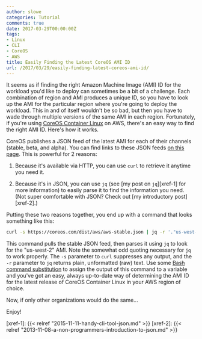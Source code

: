 ```yaml
---
author: slowe
categories: Tutorial
comments: true
date: 2017-03-29T00:00:00Z
tags:
- Linux
- CLI
- CoreOS
- AWS
title: Easily Finding the Latest CoreOS AMI ID
url: /2017/03/29/easily-finding-latest-coreos-ami-id/
---
```


It seems as if finding the right Amazon Machine Image (AMI) ID for the workload you'd like to deploy can sometimes be a bit of a challenge. Each combination of region and AMI produces a unique ID, so you have to look up the AMI for the particular region where you're going to deploy the workload. This in and of itself wouldn't be so bad, but then you have to wade through multiple versions of the same AMI in each region. Fortunately, if you're using [CoreOS Container Linux][link-3] on AWS, there's an easy way to find the right AMI ID. Here's how it works.

CoreOS publishes a JSON feed of the latest AMI for each of their channels (stable, beta, and alpha). You can find links to these JSON feeds [on this page][link-1]. This is powerful for 2 reasons:

1. Because it's available via HTTP, you can use `curl` to retrieve it anytime you need it.

2. Because it's in JSON, you can use `jq` (see [my post on `jq`][xref-1] for more information) to easily parse it to find the information you need. (Not super comfortable with JSON? Check out [my introductory post][xref-2].)

Putting these two reasons together, you end up with a command that looks something like this:

```sh
curl -s https://coreos.com/dist/aws/aws-stable.json | jq -r '."us-west-2".hvm'
```

This command pulls the stable JSON feed, then parses it using `jq` to look for the "us-west-2" AMI. Note the somewhat odd quoting necessary for `jq` to work properly. The `-s` parameter to `curl` suppresses any output, and the `-r` parameter to `jq` returns plain, unformatted (raw) text. Use some [Bash command substitution][link-2] to assign the output of this command to a variable and you've got an easy, always up-to-date way of determining the AMI ID for the latest release of CoreOS Container Linux in your AWS region of choice.

Now, if only other organizations would do the same...

Enjoy!

[link-1]: https://coreos.com/os/docs/latest/booting-on-ec2.html
[link-2]: http://wiki.bash-hackers.org/syntax/expansion/cmdsubst
[link-3]: https://coreos.com/os/docs/latest
[xref-1]: {{< relref "2015-11-11-handy-cli-tool-json.md" >}}
[xref-2]: {{< relref "2013-11-08-a-non-programmers-introduction-to-json.md" >}}
